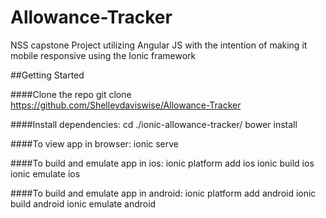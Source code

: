 # Allowance-Tracker
NSS capstone Project utilizing Angular JS with the intention of making it mobile responsive using the Ionic framework

##Getting Started

####Clone the repo
    git clone  https://github.com/Shelleydaviswise/Allowance-Tracker 

####Install dependencies:
    cd ./ionic-allowance-tracker/
    bower install


####To view app in browser:
    ionic serve


####To build and emulate app in ios:
    ionic platform add ios
    ionic build ios
    ionic emulate ios
  
####To build and emulate app in android:
    ionic platform add android
    ionic build android
    ionic emulate android
